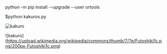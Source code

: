 python -m pip install --upgrade --user ortools

$python kakuros.py

![kakuro](https://www.researchgate.net/profile/Yoav_Fekete/publication/272483686/figure/fig1/AS:294717364424726@1447277503662/Constraints-for-the-Kakuro-instance-of-Figure-5a.png)

![kakuro]
(https://upload.wikimedia.org/wikipedia/commons/thumb/7/7e/Futoshiki1c.png/200px-Futoshiki1c.png)

